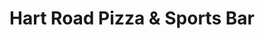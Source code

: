 ---
title: "Hart Road Pizza & Sports Bar"
url: /beaverton/hart-road-pizza-und-sports-bar/
shop: Spirituosen
---